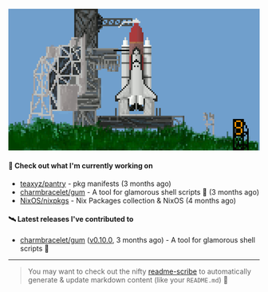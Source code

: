 ![](https://raw.githubusercontent.com/penguwin/penguwin/master/assets/shuttle.gif)

#### 🚀 Check out what I'm currently working on

- [teaxyz/pantry](https://github.com/teaxyz/pantry) - pkg manifests (3 months ago)
- [charmbracelet/gum](https://github.com/charmbracelet/gum) - A tool for glamorous shell scripts 🎀 (3 months ago)
- [NixOS/nixpkgs](https://github.com/NixOS/nixpkgs) - Nix Packages collection &amp; NixOS (4 months ago)

#### 🛰️ Latest releases I've contributed to

- [charmbracelet/gum](https://github.com/charmbracelet/gum) ([v0.10.0](https://github.com/charmbracelet/gum/releases/tag/v0.10.0), 3 months ago) - A tool for glamorous shell scripts 🎀

---

> You may want to check out the nifty [readme-scribe](https://github.com/muesli/readme-scribe) to automatically generate & update markdown content (like your `README.md`) 🔭
